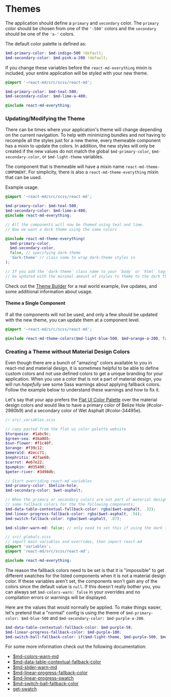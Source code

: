 # Themes
The application should define a `primary` and `secondary` color. The `primary` color
should be chosen from one of the `'-500'` colors and the `secondary` should be one of
the `'a-'` colors.

The default color palette is defined as:

```scss
$md-primary-color: $md-indigo-500 !default;
$md-secondary-color: $md-pink-a-200 !default;
```

If you change these variables before the `react-md-everything` mixin is included, your entire
application will be styled with your new theme.

```scss
@import '~react-md/src/scss/react-md';

$md-primary-color: $md-teal-500;
$md-secondary-color: $md-lime-a-400;

@include react-md-everything;
```

### Updating/Modifying the Theme
There can be times where your application's theme will change depending on the current navigation.
To help with minimizing bundles and not having to recompile all the styles just for a new theme,
every themeable component has a mixin to update the colors. In addition, the new styles will only
be created if the new values do not match the global `$md-primary-color`, `$md-secondary-color`,
or `$md-light-theme` variables.

The component that is themeable will have a mixin name `react-md-theme-COMPONENT`. For simplicity,
there is also a `react-md-theme-everything` mixin that can be used.

Example usage:

```scss
@import '~react-md/src/scss/react-md';

$md-primary-color: $md-teal-500;
$md-secondary-color: $md-lime-a-400;
@include react-md-everything;

// All the components will now be themed using teal and lime.
// Now we want a dark theme using the same colors

@include react-md-theme-everything(
  $md-primary-color,
  $md-secondary-color,
  false, // specifying dark-theme
  'dark-theme' // class name to wrap dark-theme styles in
);

// If you add the `dark-theme` class name to your `body` or `html` tags, your app will now
// be updated with the minimal amount of styles to theme to the dark theme.
```

Check out the [Theme Builder](/customization/theme-builder) for a real world example, live updates,
and some additional information about usage.

#### Theme a Single Component
If all the components will not be used, and only a few should be updated with the new theme, you
can update them at a component level.

```scss
@import '~react-md/src/scss/react-md';

@include react-md-theme-colors($md-light-blue-500, $md-orange-a-200, false);
```

### Creating a Theme without Material Design Colors
Even though there are a bunch of "amazing" colors available to you in react-md and material design, it
is sometimes helpful to be able to define custom colors and not use defined colors to get a unique branding
for your application. When you use a color that is not a part of material design, you will run _hopefully_ see
some Sass warnings about applying fallback colors. Follow the example below to understand these warnings
and how to fix it.

Let's say that your app prefers the [Flat UI Color Palette](https://flatuicolors.com/) over the material design
colors and would like to have a primary color of Belize Hole (#color-2980b9) and a secondary color of Wet Asphalt (#color-34495e).

```scss
// src/_variables.scss

// copy pasted from the flat ui color palette website
$turquoise: #1abc9c;
$green-sea: #16a085;
$sun-flower: #f1c40f;
$orange: #f39c12;
$emerald: #2ecc71;
$nephritis: #27ae60;
$carrot: #e67e22;
$pumpkin: #d35400;
$peter-river: #3498db;

// Start overriding react-md variables
$md-primary-color: $belize-hole;
$md-secondary-color: $wet-asphalt;

// When the primary or secondary colors are not part of material design, you will need to set
// some fallback colors for the the following components:
$md-data-table-contextual-fallback-color: rgba($wet-asphalt, .32);
$md-linear-progress-fallback-color: rgba($wet-asphalt, .54);
$md-switch-fallback-color: rgba($wet-asphalt, .87);

$md-slider-warn-md: false; // only need to set this if using the dark theme.
```

```scss
// src/_globals.scss
// import main variables and overrides, then import react-md
@import 'variables';
@import 'react-md/src/scss/react-md';

@include react-md-everything;
```

The reason the fallback colors need to be set is that it is "impossible" to get different swatches for the listed
components when it is not a material design color. If these variables aren't set, the components won't gain any
of the colors since the default value is `null`. If this doesn't really bother you, you can always set
`$md-colors-warn: false` in your overrides and no compilation errors or warnings will be displayed.


Here are the values that would normally be applied. To make things easier, let's pretend that a "normal" config
is using the theme of `$md-primary-color: $md-blue-500` and `$md-secondary-color: $md-purple-a-200`. 

```scss
$md-data-table-contextual-fallback-color: $md-purple-50;
$md-linear-progress-fallback-color: $md-purple-100;
$md-switch-ball-fallback-color: if($md-light-theme, $md-purple-500, $md-purple-200);
```

For some more information check out the following documentation:
- [$md-colors-warn-md](?tab=1#variable-md-colors-warn)
- [$md-data-table-contextual-fallback-color](?tab=1#variable-md-data-table-contextual-fallback-color)
- [$md-slider-warn-md](/components/sliders?tab=2#variable-md-slider-warn-md)
- [$md-linear-progress-fallback-color](?tab=1#variable-md-linear-progress-fallback-color)
- [$md-linear-progress-swatch](/components/progress/linear?tab=2#variable-md-linear-progress-swatch)
- [$md-switch-ball-fallback-color](?tab=1#variable-md-switch-ball-fallback-color)
- [get-swatch](/customization/colors?tab=1#function-get-swatch)
